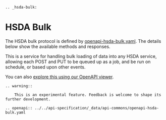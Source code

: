 ```eval_rst
.. _hsda-bulk:
```
# HSDA Bulk

The HSDA bulk protocol is defined by [openapi-hsda-bulk.yaml](../static/openapi-hsda-bulk.yaml). The details below show the available methods and responses. 

This is a service for handling bulk loading of data into any HSDA service, allowing each POST and PUT to be queued up as a job, and be run on schedule, or based upon other events.

You can also [explore this using our OpenAPI viewer](../../../_static/swagger/?url=../openapi-hsda-bulk.yaml). 

```eval_rst
.. warning::
    
    This is an experimental feature. Feedback is welcome to shape its further development.

```

```eval_rst
.. openapi:: ../../api-specification/_data/api-commons/openapi-hsda-bulk.yaml
```
